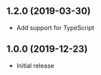 <a name="1.2.0"></a>

## 1.2.0 (2019-03-30)

- Add support for TypeScript

<a name="1.0.0"></a>

## 1.0.0 (2019-12-23)

- Initial release
